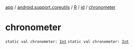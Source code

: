 [app](../../../index.md) / [android.support.coreutils](../../index.md) / [R](../index.md) / [id](index.md) / [chronometer](./chronometer.md)

# chronometer

`static val chronometer: `[`Int`](https://kotlinlang.org/api/latest/jvm/stdlib/kotlin/-int/index.html)
`static val chronometer: `[`Int`](https://kotlinlang.org/api/latest/jvm/stdlib/kotlin/-int/index.html)